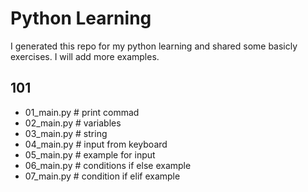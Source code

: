 # Python Learning

I generated this repo for my python learning and shared some basicly exercises. I will add more examples.

## 101
* 01_main.py # print commad
* 02_main.py # variables
* 03_main.py # string
* 04_main.py # input from keyboard
* 05_main.py # example for input
* 06_main.py # conditions if else example
* 07_main.py # condition if elif example
